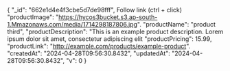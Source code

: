 {
"_id": "662e1d4e4f3cbe5d7de98fff", Follow link (ctrl + click)
"productImage": "https://hycos3bucket.s3.ap-south-1.Mmazonaws.com/media/1714298187806.jpg".
"productName": "product third",
"productDescription": "This is an example product description. Lorem ipsum dolor sit amet, consectetur adipiscing elit
"productPricing": 15.99,
"productLink": "http://example.com/products/example-product".
"createdAt": "2024-04-28T09:56:30.8432",
"updatedAt": "2024-04-28T09:56:30.8432",
"v": 0
}